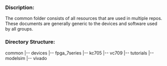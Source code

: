 ### Discription:
The common folder consists of all resources that are used in multiple repos. These documents are generally generic to the devices and software used by all groups.

### Directory Structure:
common                      <!-- files shared or relevant to all groups -->
    |-- devices             <!-- fpgas, ICs and other hardware specs and datasheets -->
        |-- fpga_7series 
            |-- kc705
            |-- vc709
    |-- tutorials           <!-- software, hardware and tools intro and comprehensive tutorials -->
        |-- modelsim
        |-- vivado